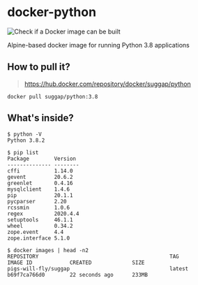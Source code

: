 # docker-python
![Check if a Docker image can be built](https://github.com/pigs-will-fly/docker-python/workflows/Check%20if%20a%20Docker%20image%20can%20be%20built/badge.svg)

Alpine-based docker image for running Python 3.8 applications

## How to pull it?

> https://hub.docker.com/repository/docker/suggap/python

```
docker pull suggap/python:3.8
```

## What's inside?

```
$ python -V
Python 3.8.2

$ pip list
Package        Version
-------------- --------
cffi           1.14.0
gevent         20.6.2
greenlet       0.4.16
mysqlclient    1.4.6
pip            20.1.1
pycparser      2.20
rcssmin        1.0.6
regex          2020.4.4
setuptools     46.1.1
wheel          0.34.2
zope.event     4.4
zope.interface 5.1.0

$ docker images | head -n2
REPOSITORY                                          TAG                          IMAGE ID            CREATED             SIZE
pigs-will-fly/suggap                                latest                       b69f7ca766d0        22 seconds ago      233MB
```
